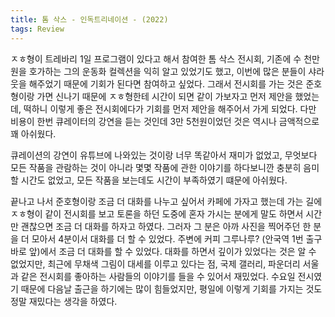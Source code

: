 ```yaml
---
title: 톰 삭스 - 인독트리네이션 - (2022)
tags: Review
---
```


ㅈㅎ형이 트레바리 1일 프로그램이 있다고 해서 참여한 톰 삭스 전시회, 기존에 수 천만원을 호가하는 그의 운동화 컬렉션을 익히 알고 있었기도 했고, 이번에 많은 분들이 샤라웃을 해주었기 때문에 기회가 된다면 참여하고 싶었다. 그래서 전시회를 가는 것은 준호형이랑 가면 신나기 때문에 ㅈㅎ형한테 시간이 되면 같이 가보자고 먼저 제안을 했었는데, 떡하니 이렇게 좋은 전시회에다가 기회를 먼저 제안을 해주어서 가게 되었다. 다만 비용이 한번 큐레이터의 강연을 듣는 것인데 3만 5천원이었던 것은 역시나 금액적으로 꽤 아쉬웠다.

큐레이션의 강연이 유튜브에 나와있는 것이랑 너무 똑같아서 재미가 없었고, 무엇보다 모든 작품을 관람하는 것이 아니라 몇몇 작품에 관한 이야기를 하다보니깐 충분히 음미할 시간도 없었고, 모든 작품을 보는데도 시간이 부족하였기 떄문에 아쉬웠다.

끝나고 나서 준호형이랑 조금 더 대화를 나누고 싶어서 카페에 가자고 했는데 가는 길에 ㅈㅎ형이 같이 전시회를 보고 토론을 하던 도중에 혼자 가시는 분에게 말도 하면서 시간만 괜찮으면 조금 더 대화를 하자고 하였다. 그러자 그 분은 아까 사진을 찍어주던 한 분을 더 모아서 4분이서 대화를 더 할 수 있었다. 주변에 커피 그루나루? (안국역 1번 출구 바로 앞)에서 조금 더 대화를 할 수 있었다. 대화를 하면서 깊이가 있었다는 것은 알 수 없었지만, 최근에 무채색 그림이 대세를 이루고 있다는 점, 국제 갤러리, 파운더리 서울과 같은 전시회를 좋아하는 사람들의 이야기를 들을 수 있어서 재밌었다. 수요일 전시였기 때문에 다음날 출근을 하기에는 많이 힘들었지만, 평일에 이렇게 기회를 가지는 것도 정말 재밌다는 생각을 하였다.